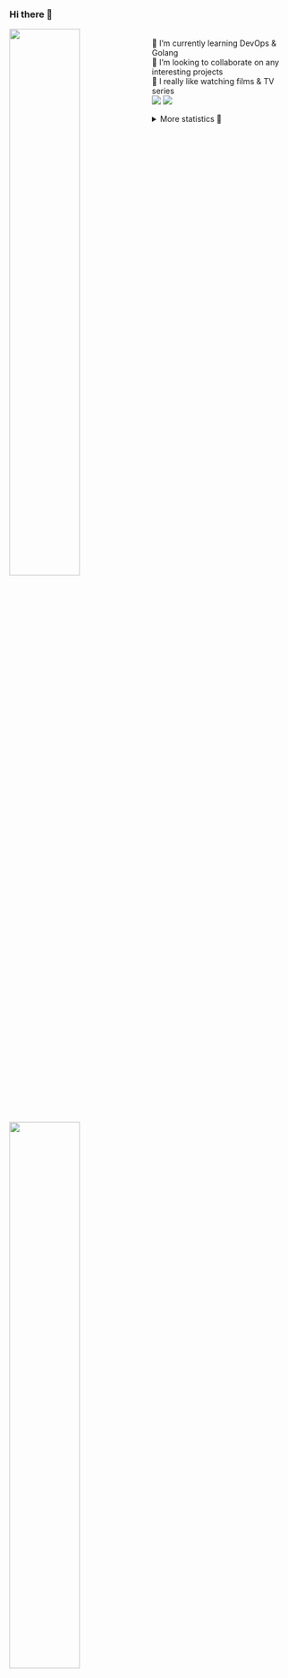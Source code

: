 ### Hi there 👋


[<img align="left" width="50%" src="https://github-readme-stats.vercel.app/api?username=rufusnufus&hide=issues&show_icons=true&count_private=true&theme=transparent&title_color=FF6F40&text_color=FBF9F8&icon_color=F48242&hide_border=true&hide_title=true#gh-dark-mode-only">](https://metrics.lecoq.io/rufusnufus#gh-dark-mode-only)
[<img align="left" width="50%" src="https://github-readme-stats.vercel.app/api?username=rufusnufus&hide=issues&show_icons=true&count_private=true&theme=transparent&title_color=FF6533&text_color=4D4644&icon_color=FF8038&hide_border=true&hide_title=true#gh-light-mode-only">](https://metrics.lecoq.io/rufusnufus#gh-light-mode-only)

<p>
  <br>
  🌱 I’m currently learning DevOps & Golang</br>
  👯 I’m looking to collaborate on any interesting projects</br>
  🎥 I really like watching films & TV series</br>
  <a href="https://linkedin.com/in/rufusnufus"><img src="https://img.shields.io/badge/linkedin-0077B5.svg?style=for-the-badge&logo=linkedin&logoColor=white"/></a>
  <a href="https://t.me/rufusnufus"><img src="https://img.shields.io/badge/-telegram-black?style=for-the-badge&color=blue&logo=telegram"/></a>
</p>

<p text-align="left">
<details>
  <summary>More statistics 👀</summary><br/>

<!--START_SECTION:waka-->
![Code Time](http://img.shields.io/badge/Code%20Time-483%20hrs%207%20mins-blue)

![Profile Views](http://img.shields.io/badge/Profile%20Views-4-blue)

**I'm an Early 🐤** 

```text
🌞 Morning                8525 commits        █████░░░░░░░░░░░░░░░░░░░░   21.97 % 
🌆 Daytime                22602 commits       ███████████████░░░░░░░░░░   58.26 % 
🌃 Evening                6819 commits        ████░░░░░░░░░░░░░░░░░░░░░   17.58 % 
🌙 Night                  850 commits         █░░░░░░░░░░░░░░░░░░░░░░░░   02.19 % 
```
📅 **I'm Most Productive on Monday** 

```text
Monday                   7849 commits        █████░░░░░░░░░░░░░░░░░░░░   20.23 % 
Tuesday                  7381 commits        █████░░░░░░░░░░░░░░░░░░░░   19.03 % 
Wednesday                7826 commits        █████░░░░░░░░░░░░░░░░░░░░   20.17 % 
Thursday                 7295 commits        █████░░░░░░░░░░░░░░░░░░░░   18.80 % 
Friday                   6915 commits        ████░░░░░░░░░░░░░░░░░░░░░   17.82 % 
Saturday                 670 commits         ░░░░░░░░░░░░░░░░░░░░░░░░░   01.73 % 
Sunday                   860 commits         █░░░░░░░░░░░░░░░░░░░░░░░░   02.22 % 
```


📊 **This Week I Spent My Time On** 

```text
💬 Programming Languages: 
HCL                      1 hr 46 mins        ██████████████░░░░░░░░░░░   57.08 % 
Terraform                1 hr 19 mins        ███████████░░░░░░░░░░░░░░   42.74 % 
Other                    0 secs              ░░░░░░░░░░░░░░░░░░░░░░░░░   00.16 % 
YAML                     0 secs              ░░░░░░░░░░░░░░░░░░░░░░░░░   00.02 % 

🔥 Editors: 
VS Code                  3 hrs 5 mins        █████████████████████████   99.94 % 
iTerm2                   0 secs              ░░░░░░░░░░░░░░░░░░░░░░░░░   00.06 % 
```

**I Mostly Code in Java** 

```text
Python                   14 repos            ██░░░░░░░░░░░░░░░░░░░░░░░   09.93 % 
Smarty                   11 repos            ██░░░░░░░░░░░░░░░░░░░░░░░   07.80 % 
HCL                      7 repos             █░░░░░░░░░░░░░░░░░░░░░░░░   04.96 % 
Kotlin                   5 repos             █░░░░░░░░░░░░░░░░░░░░░░░░   03.55 % 
HTML                     5 repos             █░░░░░░░░░░░░░░░░░░░░░░░░   03.55 % 
```




 Last Updated on 26/10/2023 00:58:42 UTC
<!--END_SECTION:waka-->

</details>
</p>
